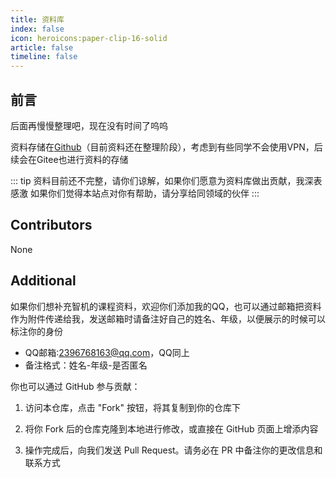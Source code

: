 ```yaml
---
title: 资料库
index: false
icon: heroicons:paper-clip-16-solid
article: false
timeline: false
---
```

## 前言
后面再慢慢整理吧，现在没有时间了呜呜

资料存储在[Github](https://github.com/xianbo-deep/MyMajorFiles)（目前资料还在整理阶段），考虑到有些同学不会使用VPN，后续会在Gitee也进行资料的存储

::: tip
资料目前还不完整，请你们谅解，如果你们愿意为资料库做出贡献，我深表感激
如果你们觉得本站点对你有帮助，请分享给同领域的伙伴
:::
## Contributors
None

## Additional
如果你们想补充智机的课程资料，欢迎你们添加我的QQ，也可以通过邮箱把资料作为附件传递给我，发送邮箱时请备注好自己的姓名、年级，以便展示的时候可以标注你的身份
* QQ邮箱:2396768163@qq.com，QQ同上
* 备注格式：姓名-年级-是否匿名

你也可以通过 GitHub 参与贡献：

1. 访问本仓库，点击 "Fork" 按钮，将其复制到你的仓库下

2. 将你 Fork 后的仓库克隆到本地进行修改，或直接在 GitHub 页面上增添内容

3. 操作完成后，向我们发送 Pull Request。请务必在 PR 中备注你的更改信息和联系方式